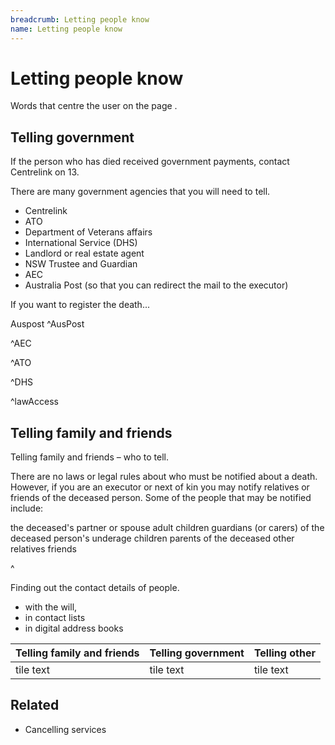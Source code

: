 ```yaml
---
breadcrumb: Letting people know
name: Letting people know
---
```


Letting people know
===========================

Words that centre the user on the page .


## Telling government
<!--
  Light:  <p class="au-callout">
  Dark:   <p class="au-callout au-callout--dark">
-->

<p class="au-callout" aria-label="Callout description1">
If the person who has died received government payments, contact Centrelink on 13.
</p>

There are many government agencies that you will need to tell.

* Centrelink
* ATO
* Department of Veterans affairs
* International Service (DHS)
* Landlord or real estate agent
* NSW Trustee and Guardian
* AEC
* Australia Post (so that you can redirect the mail to the executor)



If you want to register the death...

Auspost
^AusPost<!-- Auspost https://auspost.com.au/receiving/manage-your-mail/redirect-hold-mail -->


^AEC<!-- AEC removal of names from roll: https://www.aec.gov.au/FAQs/Electoral_Roll.htm#relative
and
https://formupload.aec.gov.au/Form?FormId=Notificationdeath -->

^ATO <!-- ATO death notification form: https://www.ato.gov.au/forms/notification-of-a-deceased-person/ -->

^DHS<!-- Centrelink notice of death form: https://www.humanservices.gov.au/sites/default/files/2018/03/sa116a-1706en-f.pdf -->

^lawAccess<!-- Checklist from lawAccess: http://www.lawaccess.nsw.gov.au/Pages/representing/after_someone_dies/forms/checklist_who_to_notify_after_someone_dies.aspx -->

<!-- Checklist page? With what you need. -->


## Telling family and friends

Telling family and friends – who to tell.  

There are no laws or legal rules about who must be notified about a death. However, if you are an executor or next of kin you may notify relatives or friends of the deceased person. Some of the people that may be notified include:

the deceased's partner or spouse
adult children
guardians (or carers) of the deceased person's underage children
parents of the deceased
other relatives
friends

^<!-- Source: http://www.lawaccess.nsw.gov.au/Pages/representing/after_someone_dies/who_do_you_notify_after_someone_dies/who_do_you_notify_after_someone_dies.aspx -->

Finding out the contact details of people.
* with the will,
* in contact lists
* in digital address books


|Telling family and friends | Telling government| Telling other|
|---|---|---|
|tile text|tile text|tile text|

## Related
* Cancelling services
